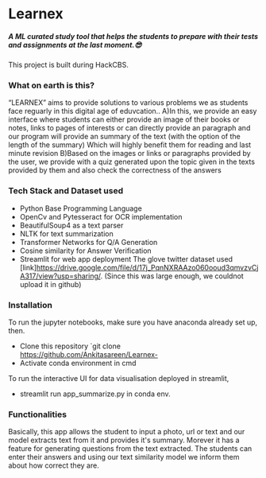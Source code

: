 # Learnex
##### A ML curated study tool that helps the students to prepare with their tests and assignments at the last moment.😎
This project is built during HackCBS.
&NewLine;
### What on earth is this?
“LEARNEX” aims to provide solutions to various problems we as students face reguarly in this digital age of eduvcation..
A)In this, we provide an easy interface where students can either provide an image of their books or notes, links to pages of interests or can directly provide an paragraph and our program will provide an summary of the text (with the option of the length of the summary)
Which will highly benefit them for reading and last minute revision
B)Based on the images or links or paragraphs provided by the user, we provide with a quiz generated upon the topic given in the texts provided by them and also check the correctness of the answers  

### Tech Stack and Dataset used
* Python Base Programming Language 
* OpenCv and Pytesseract for OCR implementation
* BeautifulSoup4 as a text parser
* NLTK for text summarization
* Transformer Networks for Q/A Generation 
* Cosine similarity for Answer Verification
* Streamlit for web app deployment
The glove twitter dataset used  [link]https://drive.google.com/file/d/17j_PqnNXRAAzo060ooud3qmvzvCjA317/view?usp=sharing/.
(Since this was large enough, we couldnot upload it in github)


### Installation
To run the jupyter notebooks, make sure you have anaconda already set up, then.
* Clone this repository `git clone https://github.com/Ankitasareen/Learnex-
* Activate conda environment in cmd 

To run the interactive UI for data visualisation deployed in streamlit,
* streamlit run app_summarize.py in conda env.



### Functionalities
Basically, this app allows the student to input a photo, url or text and our model extracts text from it and provides it's summary. Morever it has a feature for generating questions from the text extracted. The students can enter their answers and using our text similarity model we inform them about how correct they are.








